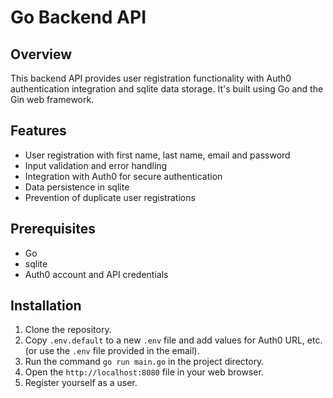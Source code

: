 # Go Backend API

## Overview

This backend API provides user registration functionality with Auth0 authentication integration and sqlite data storage. It's built using Go and the Gin web framework.

## Features

- User registration with first name, last name, email and password
- Input validation and error handling
- Integration with Auth0 for secure authentication
- Data persistence in sqlite
- Prevention of duplicate user registrations

## Prerequisites

- Go
- sqlite
- Auth0 account and API credentials

## Installation

1. Clone the repository.
2. Copy `.env.default` to a new `.env` file and add values for Auth0 URL, etc. (or use the `.env` file provided in the email).
3. Run the command `go run main.go` in the project directory.
4. Open the `http://localhost:8080` file in your web browser.
5. Register yourself as a user.